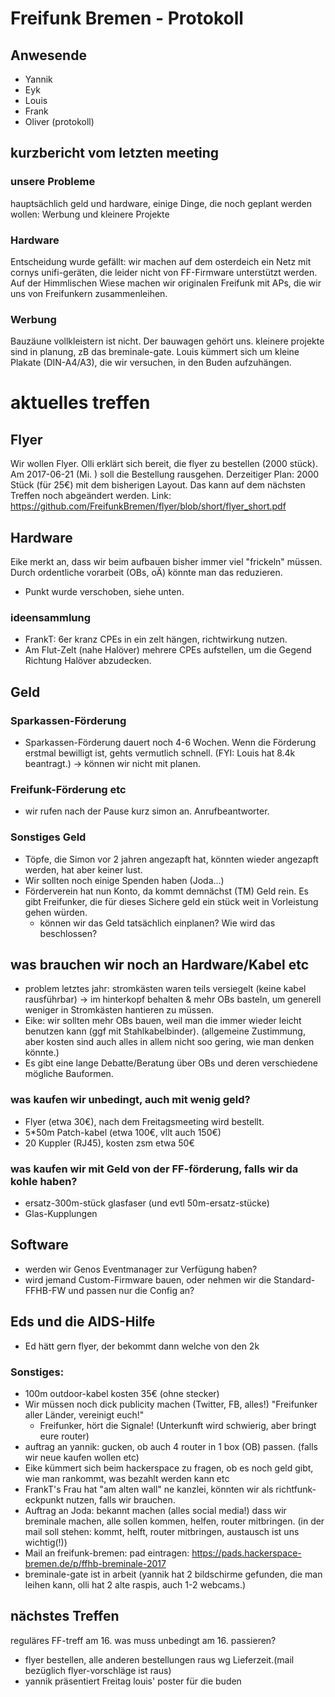 # Freifunk Bremen - Protokoll

## Anwesende
- Yannik
- Eyk
- Louis
- Frank
- Oliver (protokoll)


## kurzbericht vom letzten meeting

### unsere Probleme
hauptsächlich geld und hardware, einige Dinge, die noch geplant werden wollen: Werbung und kleinere Projekte

### Hardware
Entscheidung wurde gefällt: wir machen auf dem osterdeich ein Netz mit cornys unifi-geräten, die leider nicht von FF-Firmware unterstützt werden. Auf der Himmlischen Wiese machen wir originalen Freifunk mit APs, die wir uns von Freifunkern zusammenleihen. 

### Werbung
Bauzäune vollkleistern ist nicht. 
Der bauwagen gehört uns.
kleinere projekte sind in planung, zB das breminale-gate.
Louis kümmert sich um kleine Plakate (DIN-A4/A3), die wir versuchen, in den Buden aufzuhängen.


# aktuelles treffen

## Flyer
Wir wollen Flyer. 
Olli erklärt sich bereit, die flyer zu bestellen (2000 stück).
Am 2017-06-21 (Mi. ) soll die Bestellung rausgehen. Derzeitiger Plan: 2000 Stück (für 25€) mit dem bisherigen Layout. Das kann auf dem nächsten Treffen noch abgeändert werden.
Link: https://github.com/FreifunkBremen/flyer/blob/short/flyer_short.pdf

## Hardware
Eike merkt an, dass wir beim aufbauen bisher immer viel "frickeln" müssen. 
Durch ordentliche vorarbeit (OBs, oÄ) könnte man das reduzieren.
* Punkt wurde verschoben, siehe unten.

### ideensammlung
* FrankT: 6er kranz CPEs in ein zelt hängen, richtwirkung nutzen.
* Am Flut-Zelt (nahe Halöver) mehrere CPEs aufstellen, um die Gegend Richtung Halöver abzudecken.

## Geld
### Sparkassen-Förderung
* Sparkassen-Förderung dauert noch 4-6 Wochen. Wenn die Förderung erstmal bewilligt ist, gehts vermutlich schnell. (FYI: Louis hat 8.4k beantragt.) -> können wir nicht mit planen.

### Freifunk-Förderung etc
* wir rufen nach der Pause kurz simon an. Anrufbeantworter.

### Sonstiges Geld
* Töpfe, die Simon vor 2 jahren angezapft hat, könnten wieder angezapft werden, hat aber keiner lust.
* Wir sollten noch einige Spenden haben (Joda...)
* Förderverein hat nun Konto, da kommt demnächst (TM) Geld rein. Es gibt Freifunker, die für dieses Sichere geld ein stück weit in Vorleistung gehen würden.
  * können wir das Geld tatsächlich einplanen? Wie wird das beschlossen?

## was brauchen wir noch an Hardware/Kabel etc
* problem letztes jahr: stromkästen waren teils versiegelt (keine kabel rausführbar) -> im hinterkopf behalten & mehr OBs basteln, um generell weniger in Stromkästen hantieren zu müssen.
* Eike: wir sollten mehr OBs bauen, weil man die immer wieder leicht benutzen kann (ggf mit Stahlkabelbinder). (allgemeine Zustimmung, aber kosten sind auch alles in allem nicht soo gering, wie man denken könnte.)
* Es gibt eine lange Debatte/Beratung über OBs und deren verschiedene mögliche Bauformen.

### was kaufen wir unbedingt, auch mit wenig geld?
* Flyer (etwa 30€), nach dem Freitagsmeeting wird bestellt.
* 5*50m Patch-kabel (etwa 100€, vllt auch 150€)
* 20 Kuppler (RJ45), kosten zsm etwa 50€

### was kaufen wir mit Geld von der FF-förderung, falls wir da kohle haben?
* ersatz-300m-stück glasfaser (und evtl 50m-ersatz-stücke)
* Glas-Kupplungen

## Software
* werden wir Genos Eventmanager zur Verfügung haben?
* wird jemand Custom-Firmware bauen, oder nehmen wir die Standard-FFHB-FW und passen nur die Config an?

## Eds und die AIDS-Hilfe
* Ed hätt gern flyer, der bekommt dann welche von den 2k

### Sonstiges:
* 100m outdoor-kabel kosten 35€ (ohne stecker)
* Wir müssen noch dick publicity machen (Twitter, FB, alles!) "Freifunker aller Länder, vereinigt euch!"
    * Freifunker, hört die Signale! (Unterkunft wird schwierig, aber bringt eure router)
* auftrag an yannik: gucken, ob auch 4 router in 1 box (OB) passen. (falls wir neue kaufen wollen etc)
* Eike kümmert sich beim hackerspace zu fragen, ob es noch geld gibt, wie man rankommt, was bezahlt werden kann etc
* FrankT's Frau hat "am alten wall" ne kanzlei, könnten wir als richtfunk-eckpunkt nutzen, falls wir brauchen.
* Auftrag an Joda: bekannt machen (alles social media!) dass wir breminale machen, alle sollen kommen, helfen, router mitbringen.  (in der mail soll stehen: kommt, helft, router mitbringen, austausch ist uns wichtig(!))
* Mail an freifunk-bremen: pad eintragen: https://pads.hackerspace-bremen.de/p/ffhb-breminale-2017
* breminale-gate ist in arbeit (yannik hat 2 bildschirme gefunden, die man leihen kann, olli hat 2 alte raspis, auch 1-2 webcams.)


## nächstes Treffen
reguläres FF-treff am 16.
was muss unbedingt am 16. passieren?
* flyer bestellen, alle anderen bestellungen raus wg Lieferzeit.(mail bezüglich flyer-vorschläge ist raus)
* yannik präsentiert Freitag louis' poster für die buden 

